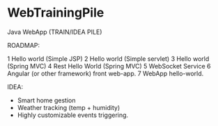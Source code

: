 # WebTrainingPile
Java WebApp (TRAIN/IDEA PILE)


ROADMAP:

1 Hello world (Simple JSP)
2 Hello world (Simple servlet)
3 Hello world (Spring MVC)
4 Rest Hello World (Spring MVC)
5 WebSocket Service
6 Angular (or other framework) front web-app.
7 WebApp hello-world.

IDEA:
 - Smart home gestion
 - Weather tracking (temp + humidity)
 - Highly customizable events triggering.
